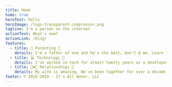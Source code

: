 ```yaml
---
title: Home
home: true
heroText: Hello
heroImage: /logo-transparent-compressor.png
tagline: I'm a person on the internet
actionText: What's new?
actionLink: /blog/
features:
  - title: 👶 Parenting 🧸
    details: I'm a father of one and he's the best, don't @ me. Learn from my mistakes and laugh at my stupidity.
  - title: 💻 Technology 💾
    details: I've worked in tech for almost twenty years as a developer, manager and executive. Watch me search Stack Overflow and fight impostor syndrome.
  - title: 👩‍❤️‍👨 Relationships 🤝
    details: My wife is amazing. We've been together for over a decade and I promised her I wouldn't say anything bad here. My friends are pretty okay too.
footer: © 2015-2019 - It's All Water, LLC
---
```

